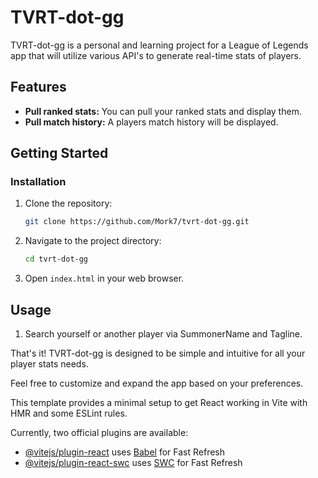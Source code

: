 # TVRT-dot-gg

TVRT-dot-gg is a personal and learning project for a League of Legends app that will utilize various API's to generate real-time stats of players.

## Features

- **Pull ranked stats:** You can pull your ranked stats and display them.
- **Pull match history:** A players match history will be displayed.

## Getting Started

### Installation

1. Clone the repository:

    ```bash
    git clone https://github.com/Mork7/tvrt-dot-gg.git
    ```

2. Navigate to the project directory:

    ```bash
    cd tvrt-dot-gg
    ```

3. Open `index.html` in your web browser.

## Usage

1. Search yourself or another player via SummonerName and Tagline.

That's it! TVRT-dot-gg is designed to be simple and intuitive for all your player stats needs.

Feel free to customize and expand the app based on your preferences.

This template provides a minimal setup to get React working in Vite with HMR and some ESLint rules.

Currently, two official plugins are available:

- [@vitejs/plugin-react](https://github.com/vitejs/vite-plugin-react/blob/main/packages/plugin-react/README.md) uses [Babel](https://babeljs.io/) for Fast Refresh
- [@vitejs/plugin-react-swc](https://github.com/vitejs/vite-plugin-react-swc) uses [SWC](https://swc.rs/) for Fast Refresh
